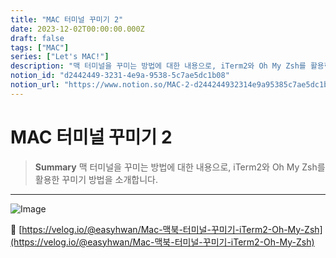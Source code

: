 ```yaml
---
title: "MAC 터미널 꾸미기 2"
date: 2023-12-02T00:00:00.000Z
draft: false
tags: ["MAC"]
series: ["Let's MAC!"]
description: "맥 터미널을 꾸미는 방법에 대한 내용으로, iTerm2와 Oh My Zsh를 활용한 꾸미기 방법을 소개합니다."
notion_id: "d2442449-3231-4e9a-9538-5c7ae5dc1b08"
notion_url: "https://www.notion.so/MAC-2-d244244932314e9a95385c7ae5dc1b08"
---
```


# MAC 터미널 꾸미기 2

> **Summary**
> 맥 터미널을 꾸미는 방법에 대한 내용으로, iTerm2와 Oh My Zsh를 활용한 꾸미기 방법을 소개합니다.

---

![Image](https://prod-files-secure.s3.us-west-2.amazonaws.com/09ccd4d5-876c-4bba-bbdf-cc77a0a11257/241098b0-b934-4c4b-b6d5-6273fd53c0be/Untitled.png?X-Amz-Algorithm=AWS4-HMAC-SHA256&X-Amz-Content-Sha256=UNSIGNED-PAYLOAD&X-Amz-Credential=ASIAZI2LB466QGYGFOBZ%2F20250724%2Fus-west-2%2Fs3%2Faws4_request&X-Amz-Date=20250724T102002Z&X-Amz-Expires=3600&X-Amz-Security-Token=IQoJb3JpZ2luX2VjEAIaCXVzLXdlc3QtMiJIMEYCIQDO6cAfMuBy083Qz3aVhEiBLoUiINTfb2ekh2Z6q%2Fk5KAIhAOBdmao3iOmWfNpM%2BZidj8kn1MsvspCDTRS1wEcjg7N4Kv8DCCoQABoMNjM3NDIzMTgzODA1IgzCGGK1B1rg0HXdqAkq3ANAKaQQjH65CYY5dTBKZKve78pcG6lnQwvxYQE7Ck9MWaZcuaamR%2FnNYizstTdIRdYwLN54rbi0bRt96eeblgJ%2FhYKggFBmI7MXljp9D5qhRXUJ1UfKBqeW66UNO4eUH2nhu8v9nlPrBizgUC8IAPtSn9uJr5mEfggB5PTGE1x3eUMhmhTNQXes1iRiSI5Zw6lB0KucfNmIpXy5MNXPXozGukHjizDSSkGxavH1%2Bd7mu49NOQdW%2BJfXRvgRij5PA2N%2Bsn1y%2BM5JpexwxzI3ZvCRQHarUVOmTABRZ7OZncudYBOMzwPsxd8ZJXR9cHHcy0WSapz3i%2B2NbMBmV630bD35gLIiDU5Ln92Db6jJYgK4fPKkMwePmWmAvwMi65p3xGn6XWpYC1NDNLZEMR2F5fAeABDgx%2BfYmGqFJ2FkzVWFoTPy7TlJkteBlYraAwyEle9xukvJbHog%2FYKebF%2B0KJkkhuyCkT%2BR4eRmrUMySnZOLDOn6tNcVEEa7W6WGFfJTiVVo25GqQy2iIXwy1WjrRnq4ewqSdh0RSgHrJl%2FySrOcF%2FNaN%2F0uQHoTmA4z%2B7kV7p7n1xRxg7hl9WxrvdrdKazscEa5cs2E6oI%2F0yBtvxoWkMv%2B95csyNwrqWmCjCo9ofEBjqkAbf9wsknrbF%2FgLwG0GybrVEIjn1IcRFQdBXypzrHsa73L83kIirFfoHDnueQn%2Fc0qYcSFNrfiUgJaJO2d3MXovnB2B5GZY%2FkWqu5qBbBtUTz5j%2BFk%2Flv7eblirpW4%2FzNn4XITjdlw%2B5TN%2Fhkm3cN8I6VMpvoQZsgOrrT7RfH5VT%2FX58STXyAuRde4YRWzNBvz1sSoQyV5KZks6Fv2xTdNJWwzlAd&X-Amz-Signature=0e07e7505bed31d5a41061054737acf59013785eb17d443f8612bc96b94f9bf0&X-Amz-SignedHeaders=host&x-amz-checksum-mode=ENABLED&x-id=GetObject)


🔗 [https://velog.io/@easyhwan/Mac-맥북-터미널-꾸미기-iTerm2-Oh-My-Zsh](https://velog.io/@easyhwan/Mac-맥북-터미널-꾸미기-iTerm2-Oh-My-Zsh)


